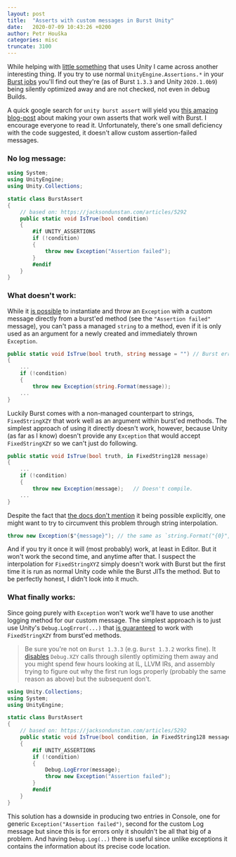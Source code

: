 ```yaml
---
layout: post
title:  "Asserts with custom messages in Burst Unity"
date:   2020-07-09 10:43:26 +0200
author: Petr Houška
categories: misc
truncate: 3100
---
```

While helping with [little something](https://twitter.com/OndraPaska/status/1280192030463995908) that uses Unity I came across another interesting thing. If you try to use normal `UnityEngine.Assertions.*` in your [Burst jobs](https://docs.unity3d.com/Packages/com.unity.burst@1.3/manual/index.html) you'll find out they're (as of Burst `1.3.3` and Unity `2020.1.0b9`) being silently optimized away and are not checked, not even in debug Builds. 

A quick google search for `unity burst assert` will yield you [this amazing blog-post](https://jacksondunstan.com/articles/5484) about making your own asserts that work well with Burst. I encourage everyone to read it. Unfortunately, there's one small deficiency with the code suggested, it doesn't allow custom assertion-failed messages.  

### No log message:

~~~ csharp
using System;
using UnityEngine;
using Unity.Collections;

static class BurstAssert
{
    // based on: https://jacksondunstan.com/articles/5292
    public static void IsTrue(bool condition)
    {
        #if UNITY_ASSERTIONS
        if (!condition)
        {
            throw new Exception("Assertion failed");
        }
        #endif
    }
}
~~~

### What doesn't work:

While it [is possible](https://docs.unity3d.com/Packages/com.unity.burst@1.3/manual/index.html#language-support) to instantiate and throw an `Exception` with a custom message directly from a burst'ed method (see the `"Assertion failed"` message), you can't pass a managed `string` to a method, even if it is only used as an argument for a newly created and immediately thrown `Exception`.

~~~ csharp
public static void IsTrue(bool truth, string message = "") // Burst error BC1033: Loading a managed string literal is not supported.
{
	...
    if (!condition)
    {
        throw new Exception(string.Format(message));
	...
}
~~~

 Luckily Burst comes with a non-managed counterpart to strings, `FixedStringXZY` that work well as an argument within burst'ed methods. The simplest approach of using it directly doesn't work, however, because Unity (as far as I know) doesn't provide any `Exception` that would accept `FixedStringXZY` so we can't just do following.

~~~ csharp
public static void IsTrue(bool truth, in FixedString128 message)
{
	...
    if (!condition)
    {
        throw new Exception(message);	// Doesn't compile.
	...
}
~~~

Despite the fact that [the docs don't mention](https://docs.unity3d.com/Packages/com.unity.burst@1.3/manual/index.html#language-support) it being possible explicitly, one might want to try to circumvent this problem through string interpolation. 

~~~ csharp
throw new Exception($"{message}"); // the same as `string.Format("{0}", message)`
~~~

And if you try it once it will (most probably) work, at least in Editor. But it won't work the second time, and anytime after that. I suspect the interpolation for `FixedStringXYZ` simply doesn't work with Burst but the first time it is run as normal Unity code while the Burst JITs the method. But to be perfectly honest, I didn't look into it much.

### What finally works:

Since going purely with `Exception` won't work we'll have to use another logging method for our custom message. The simplest approach is to just use Unity's `Debug.LogError(...)` that [is guaranteed](https://docs.unity3d.com/Packages/com.unity.burst@1.3/manual/index.html#language-support) to work with `FixedStringXZY` from burst'ed methods.

> Be sure you're not on `Burst 1.3.3` (e.g. `Burst 1.3.2` works fine). It [disables](https://docs.unity3d.com/Packages/com.unity.burst@1.3/changelog/CHANGELOG.html#known-issues) `Debug.XZY` calls through silently optimizing them away and you might spend few hours looking at IL, LLVM IRs, and assembly trying to figure out why the first run logs properly (probably the same reason as above) but the subsequent don't.

~~~ csharp
using Unity.Collections;
using System;
using UnityEngine;

static class BurstAssert
{
    // based on: https://jacksondunstan.com/articles/5292
    public static void IsTrue(bool condition, in FixedString128 message)
    {
        #if UNITY_ASSERTIONS
        if (!condition)
        {
            Debug.LogError(message);
            throw new Exception("Assertion failed");
        }
        #endif
    }
}
~~~

This solution has a downside in producing two entries in Console, one for generic `Exception("Assertion failed")`, second for the custom Log message but since this is for errors only it shouldn't be all that big of a problem. And having `Debug.Log(..)` there is useful since unlike exceptions it contains the information about its precise code location.
